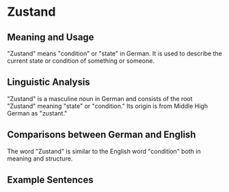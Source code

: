 # Zustand
## Meaning and Usage
"Zustand" means "condition" or "state" in German. It is used to describe the current state or condition of something or someone.

## Linguistic Analysis
"Zustand" is a masculine noun in German and consists of the root "Zustand" meaning "state" or "condition." Its origin is from Middle High German as "zustant."

## Comparisons between German and English
The word "Zustand" is similar to the English word "condition" both in meaning and structure.

## Example Sentences